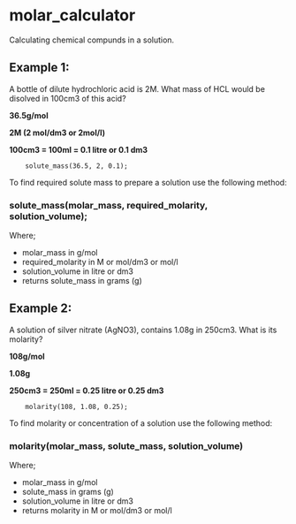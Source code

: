 # molar_calculator
Calculating chemical compunds in a solution.

## Example 1:
   A bottle of dilute hydrochloric acid is 2M.
   What mass of HCL would be disolved in 100cm3 of this acid?
        
   **36.5g/mol** 
   
   **2M (2 mol/dm3 or 2mol/l)** 
   
   **100cm3 = 100ml = 0.1 litre or 0.1 dm3**

        solute_mass(36.5, 2, 0.1);

To find required solute mass to prepare a solution use the following method:
   ### solute_mass(molar_mass, required_molarity, solution_volume);
   
   Where;  
   
   * molar_mass in g/mol
   * required_molarity in M or mol/dm3 or mol/l
   * solution_volume in litre or dm3
   * returns solute_mass in grams (g)

## Example 2:
   A solution of silver nitrate (AgNO3), 
   contains 1.08g in 250cm3. What is its molarity?

   **108g/mol**
   
   **1.08g**  
   
   **250cm3 = 250ml = 0.25 litre or 0.25 dm3**

        molarity(108, 1.08, 0.25);

To find molarity or concentration of a solution use the following method:
   ### molarity(molar_mass, solute_mass, solution_volume)
   
   Where;
        
   * molar_mass in g/mol
   * solute_mass in grams (g)           
   * solution_volume in litre or dm3             
   * returns molarity in M or mol/dm3 or mol/l

